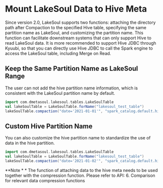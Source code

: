 <!--
SPDX-FileCopyrightText: 2023 LakeSoul Contributors

SPDX-License-Identifier: Apache-2.0
-->

# Mount LakeSoul Data to Hive Meta

Since version 2.0, LakeSoul supports two functions: attaching the directory path after Compaction to the specified Hive table, specifying the same partition name as LakeSoul, and customizing the partition name. This function can facilitate downstream systems that can only support Hive to read LakeSoul data. It is more recommended to support Hive JDBC through Kyuubi, so that you can directly use Hive JDBC to call the Spark engine to access the LakeSoul table, including Merge on Read.

## Keep the Same Partition Name as LakeSoul Range
The user can not add the hive partition name information, which is consistent with the LakeSoul partition name by default.

```scala
import com.dmetasoul.lakesoul.tables.LakeSoulTable
val lakeSoulTable = LakeSoulTable.forName("lakesoul_test_table")
lakeSoulTable.compaction("date='2021-01-01'", "spark_catalog.default.hive_test_table")
```

## Custom Hive Partition Name
You can also customize the hive partition name to standardize the use of data in the hive partition.

```scala
import com.dmetasoul.lakesoul.tables.LakeSoulTable
val lakeSoulTable = LakeSoulTable.forName("lakesoul_test_table")
lakeSoulTable.compaction("date='2021-01-02'", "spark_catalog.default.hive_test_table", "date='20210102'")
```

**Note * * The function of attaching data to the hive meta needs to be used together with the compression function. Please refer to API: 6. Comparison for relevant data compression functions

